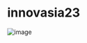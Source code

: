 # innovasia23

![image](https://github.com/spoorthy3001/innovasia23/assets/98471578/ed4c8ee1-db4b-4d51-becb-29971ade7756)
